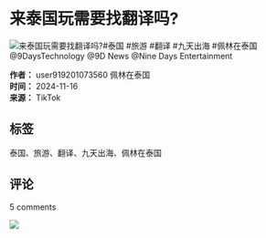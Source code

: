 # 来泰国玩需要找翻译吗?

![来泰国玩需要找翻译吗?#泰国 #旅游 #翻译 #九天出海 #佩林在泰国@9DaysTechnology @9D News @Nine Days Entertainment](https://p16-sign-sg.tiktokcdn.com/obj/tos-alisg-p-0037/oIMcoQLQDYmfQCihAEfBAuGuVFlZfODILg2jJ4?lk3s=81f88b70&x-expires=1739689200&x-signature=fZr0rWK7Nki8vewFsOAWIzDs1wc%3D&shp=81f88b70&shcp=-)

**作者：** user919201073560 佩林在泰国  
**时间：** 2024-11-16  
**来源：** TikTok  

## 标签  
泰国、旅游、翻译、九天出海、佩林在泰国  

## 评论  
5 comments  

![](https://p16-sign-sg.tiktokcdn.com/aweme/100x100/tos-alisg-avt-0068/dc20aac85f24fca984e08bbeda963683.jpeg?lk3s=a5d48078&nonce=79427&refresh_token=128b8a0f579323614926730e474c2faf&x-expires=1739689200&x-signature=7cp0MbKTMnqs%2BWtmY%2BlxLHo8TxA%3D&shp=a5d48078&shcp=81f88b70)